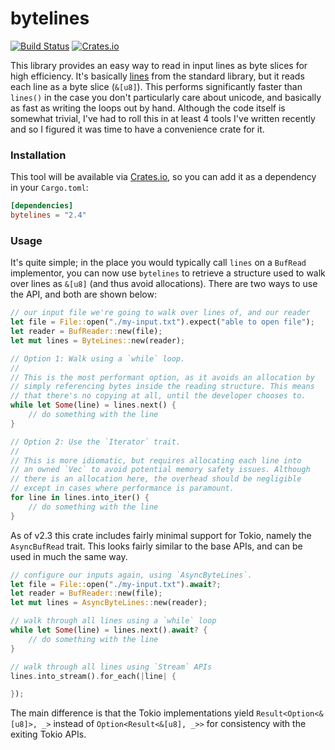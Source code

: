 # bytelines
[![Build Status](https://img.shields.io/github/actions/workflow/status/whitfin/bytelines/ci.yml)](https://github.com/whitfin/bytelines/actions)
[![Crates.io](https://img.shields.io/crates/v/bytelines.svg)](https://crates.io/crates/bytelines)

This library provides an easy way to read in input lines as byte slices for high efficiency. It's basically [lines](https://doc.rust-lang.org/std/io/trait.BufRead.html#method.lines) from the standard library, but it reads each line as a byte slice (`&[u8]`). This performs significantly faster than `lines()` in the case you don't particularly care about unicode, and basically as fast as writing the loops out by hand. Although the code itself is somewhat trivial, I've had to roll this in at least 4 tools I've written recently and so I figured it was time to have a convenience crate for it.

### Installation

This tool will be available via [Crates.io](https://crates.io/crates/bytelines), so you can add it as a dependency in your `Cargo.toml`:

```toml
[dependencies]
bytelines = "2.4"
```

### Usage

It's quite simple; in the place you would typically call `lines` on a `BufRead` implementor, you can now use `bytelines` to retrieve a structure used to walk over lines as `&[u8]` (and thus avoid allocations). There are two ways to use the API, and both are shown below:

```rust
// our input file we're going to walk over lines of, and our reader
let file = File::open("./my-input.txt").expect("able to open file");
let reader = BufReader::new(file);
let mut lines = ByteLines::new(reader);

// Option 1: Walk using a `while` loop.
//
// This is the most performant option, as it avoids an allocation by
// simply referencing bytes inside the reading structure. This means
// that there's no copying at all, until the developer chooses to.
while let Some(line) = lines.next() {
    // do something with the line
}

// Option 2: Use the `Iterator` trait.
//
// This is more idiomatic, but requires allocating each line into
// an owned `Vec` to avoid potential memory safety issues. Although
// there is an allocation here, the overhead should be negligible
// except in cases where performance is paramount.
for line in lines.into_iter() {
    // do something with the line
}
```

As of v2.3 this crate includes fairly minimal support for Tokio, namely the `AsyncBufRead` trait. This looks fairly similar to the base APIs, and can be used in much the same way.


```rust
// configure our inputs again, using `AsyncByteLines`.
let file = File::open("./my-input.txt").await?;
let reader = BufReader::new(file);
let mut lines = AsyncByteLines::new(reader);

// walk through all lines using a `while` loop
while let Some(line) = lines.next().await? {
    // do something with the line
}

// walk through all lines using `Stream` APIs
lines.into_stream().for_each(|line| {

});
```

The main difference is that the Tokio implementations yield `Result<Option<&[u8]>, _>` instead of `Option<Result<&[u8], _>>` for consistency with the exiting Tokio APIs.
